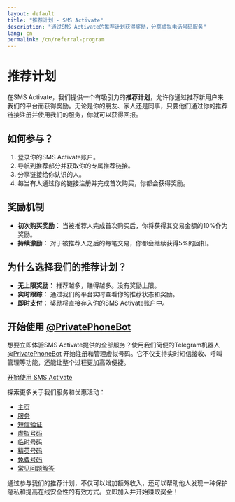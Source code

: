 ```yaml
---
layout: default
title: "推荐计划 - SMS Activate"
description: "通过SMS Activate的推荐计划获得奖励，分享虚拟电话号码服务"
lang: cn
permalink: /cn/referral-program
---
```


# 推荐计划

在SMS Activate，我们提供一个有吸引力的**推荐计划**，允许你通过推荐新用户来我们的平台而获得奖励。无论是你的朋友、家人还是同事，只要他们通过你的推荐链接注册并使用我们的服务，你就可以获得回报。

## 如何参与？

1. 登录你的SMS Activate账户。
2. 导航到推荐部分并获取你的专属推荐链接。
3. 分享链接给你认识的人。
4. 每当有人通过你的链接注册并完成首次购买，你都会获得奖励。

## 奖励机制

- **初次购买奖励：** 当被推荐人完成首次购买后，你将获得其交易金额的10%作为奖励。
- **持续激励：** 对于被推荐人之后的每笔交易，你都会继续获得5%的回扣。

## 为什么选择我们的推荐计划？

- **无上限奖励：** 推荐越多，赚得越多。没有奖励上限。
- **实时跟踪：** 通过我们的平台实时查看你的推荐状态和奖励。
- **即时支付：** 奖励将直接存入你的SMS Activate账户中。

## 开始使用 [@PrivatePhoneBot](https://t.me/PrivatePhoneBot)

想要立即体验SMS Activate提供的全部服务？使用我们简便的Telegram机器人 [@PrivatePhoneBot](https://t.me/PrivatePhoneBot) 开始注册和管理虚拟号码。它不仅支持实时短信接收、呼叫管理等功能，还能让整个过程更加高效便捷。

[开始使用 SMS Activate](https://sms-activate.app/get-started)

探索更多关于我们服务和优惠活动：

- [主页](/cn/)
- [服务](/cn/services)
- [短信验证](/cn/sms-verification)
- [虚拟号码](/cn/virtual-phone-numbers)
- [临时号码](/cn/temporary-phone-numbers)
- [精英号码](/cn/elite-phone-numbers)
- [免费号码](/cn/free-phone-numbers)
- [常见问题解答](/cn/faq)

通过参与我们的推荐计划，不仅可以增加额外收入，还可以帮助他人发现一种保护隐私和提高在线安全性的有效方式。立即加入并开始赚取奖金！
